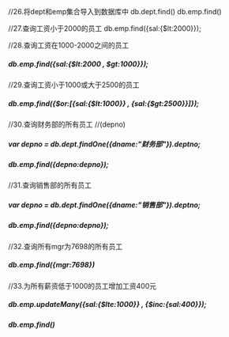 //26.将dept和emp集合导入到数据库中
db.dept.find()
db.emp.find()

//27.查询工资小于2000的员工
db.emp.find({sal:{$lt:2000}});

//28.查询工资在1000-2000之间的员工

##### db.emp.find({sal:{$lt:2000 , $gt:1000}});

//29.查询工资小于1000或大于2500的员工

##### db.emp.find({$or:[{sal:{$lt:1000}} , {sal:{$gt:2500}}]});

//30.查询财务部的所有员工
//(depno)

##### var depno = db.dept.findOne({dname:"财务部"}).deptno;

##### db.emp.find({depno:depno});

//31.查询销售部的所有员工

##### var depno = db.dept.findOne({dname:"销售部"}).deptno;

##### db.emp.find({depno:depno});

//32.查询所有mgr为7698的所有员工

##### db.emp.find({mgr:7698})

//33.为所有薪资低于1000的员工增加工资400元

##### db.emp.updateMany({sal:{$lte:1000}} , {$inc:{sal:400}});

##### db.emp.find()